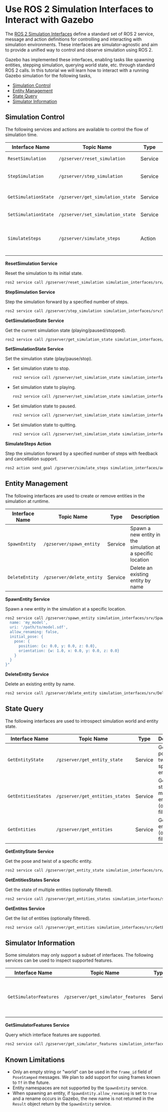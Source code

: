 # Use ROS 2 Simulation Interfaces to Interact with Gazebo

The [ROS 2 Simulation Interfaces](https://github.com/ros-simulation/simulation_interfaces)
define a standard set of ROS 2 service, message and action definitions for controlling and
interacting with simulation environments. These interfaces are simulator-agnostic and aim to
provide a unified way to control and observe simulation using ROS 2.

Gazebo has implemented these interfaces, enabling tasks like spawning entities, stepping
simulation, querying world state, etc. through standard ROS 2 calls. In this tutorial we
will learn how to interact with a running Gazebo simulation for the following tasks,
- [Simulation Control](#simulation-control)
- [Entity Management](#entity-management)
- [State Query](#state-query)
- [Simulator Information](#simulator-information)

## Simulation Control

The following services and actions are available to control the flow of simulation time.

| Interface Name | Topic Name | Type | Description |
|----------------|------------|------|-------------|
| `ResetSimulation` | `/gzserver/reset_simulation` | Service | Reset the simulation to its initial state |
| `StepSimulation` | `/gzserver/step_simulation` | Service | Step the simulation forward by a specified number of steps |
| `GetSimulationState` | `/gzserver/get_simulation_state` | Service | Get the current simulation state (playing/paused/stopped) |
| `SetSimulationState` | `/gzserver/set_simulation_state` | Service | Set the simulation state (play/pause/stop) |
| `SimulateSteps` | `/gzserver/simulate_steps` | Action | Step the simulation forward by a specified number of steps with feedback and cancellation support | 

**ResetSimulation Service**

Reset the simulation to its initial state.

```bash
ros2 service call /gzserver/reset_simulation simulation_interfaces/srv/ResetSimulation "{}"
```

**StepSimulation Service**

Step the simulation forward by a specified number of steps.

```bash
ros2 service call /gzserver/step_simulation simulation_interfaces/srv/StepSimulation "{steps: 10}"
```

**GetSimulationState Service**

Get the current simulation state (playing/paused/stopped).

```bash
ros2 service call /gzserver/get_simulation_state simulation_interfaces/srv/GetSimulationState "{}"
```

**SetSimulationState Service**

Set the simulation state (play/pause/stop).

- Set simulation state to stop.

  ```bash
  ros2 service call /gzserver/set_simulation_state simulation_interfaces/srv/SetSimulationState "{state: {state: 0}}"
  ```

- Set simulation state to playing.

  ```bash
  ros2 service call /gzserver/set_simulation_state simulation_interfaces/srv/SetSimulationState "{state: {state: 1}}"
  ```

- Set simulation state to paused.

  ```bash
  ros2 service call /gzserver/set_simulation_state simulation_interfaces/srv/SetSimulationState "{state: {state: 2}}"
  ```

- Set simulation state to quitting.

  ```bash
  ros2 service call /gzserver/set_simulation_state simulation_interfaces/srv/SetSimulationState "{state: {state: 3}}"
  ```

**SimulateSteps Action**

Step the simulation forward by a specified number of steps with feedback and cancellation support.

```bash
ros2 action send_goal /gzserver/simulate_steps simulation_interfaces/action/SimulateSteps "{steps: 10}" --feedback
```

## Entity Management

The following interfaces are used to create or remove entities in the simulation at runtime.

| Interface Name | Topic Name | Type | Description |
|----------------|------------|------|-------------|
| `SpawnEntity` | `/gzserver/spawn_entity` | Service | Spawn a new entity in the simulation at a specific location |
| `DeleteEntity` | `/gzserver/delete_entity` | Service | Delete an existing entity by name |

**SpawnEntity Service**

Spawn a new entity in the simulation at a specific location.

```bash
ros2 service call /gzserver/spawn_entity simulation_interfaces/srv/SpawnEntity "{
  name: 'my_model',
  uri: '/path/to/model.sdf',
  allow_renaming: false,
  initial_pose: {
    pose: {
      position: {x: 0.0, y: 0.0, z: 0.0},
      orientation: {w: 1.0, x: 0.0, y: 0.0, z: 0.0}
    }
  }
}"
```

**DeleteEntity Service**

Delete an existing entity by name.

```bash
ros2 service call /gzserver/delete_entity simulation_interfaces/srv/DeleteEntity "{entity: 'my_model'}"
```

## State Query

The following interfaces are used to introspect simulation world and entity state.

| Interface Name | Topic Name | Type | Description |
|----------------|------------|------|-------------|
| `GetEntityState` | `/gzserver/get_entity_state` | Service | Get the pose and twist of a specific entity |
| `GetEntitiesStates` | `/gzserver/get_entities_states` | Service | Get the state for multiple entities (optionally filtered) |
| `GetEntities` | `/gzserver/get_entities` | Service | Get a list of entities (optionally filtered) |

**GetEntityState Service**

Get the pose and twist of a specific entity.

```bash
ros2 service call /gzserver/get_entity_state simulation_interfaces/srv/GetEntityState "{entity: 'my_model'}"
```

**GetEntitiesStates Service**

Get the state of multiple entities (optionally filtered).

```bash
ros2 service call /gzserver/get_entities_states simulation_interfaces/srv/GetEntitiesStates "{filters: {filter: ''}}"
```

**GetEntites Service**

Get the list of entities (optionally filtered).

```bash
ros2 service call /gzserver/get_entities simulation_interfaces/src/GetEntities "{filters: {filter: ''}}"
```

## Simulator Information

Some simulators may only support a subset of interfaces. The following services can be used to inspect
supported features.

| Interface Name | Topic Name | Type | Description |
|----------------|------------|------|-------------|
| `GetSimulatorFeatures` | `/gzserver/get_simulator_features` | Service | Query which interface features are supported |

**GetSimulatorFeatures Service**

Query which interface features are supported.

```bash
ros2 service call /gzserver/get_simulator_features simulation_interfaces/srv/GetSimulationFeatures "{}"
```

## Known Limitations

- Only an empty string or "world" can be used in the `frame_id` field of `PoseStamped` messages. We plan to add support for using frames known to `Tf` in the future.
- Entity namespaces are not supported by the `SpawnEntity` service.
- When spawning an entity, if `SpawnEntity.allow_renaming` is set to `true` and a rename occurs in Gazebo, the new name is not returned in the `Result` object return by the `SpawnEntity` service.
